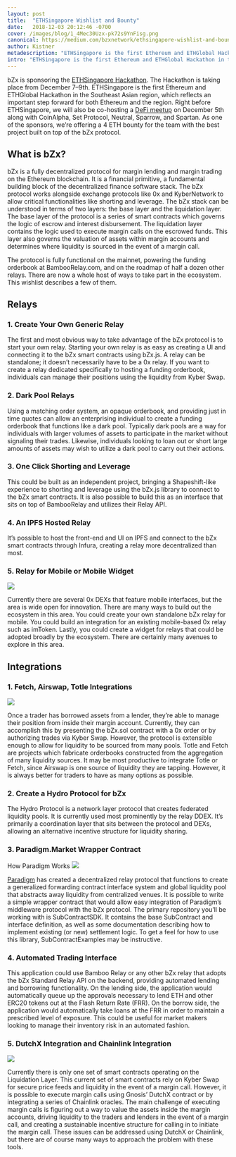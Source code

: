 ```yaml
---
layout: post
title:  "ETHSingapore Wishlist and Bounty"
date:   2018-12-03 20:12:46 -0700
cover: /images/blog/1_4Mec30Uzx-pk72s9YnFisg.png
canonical: https://medium.com/bzxnetwork/ethsingapore-wishlist-and-bounty-6d0b1b1d3ad2
author: Kistner
metadescription: "ETHSingapore is the first Ethereum and ETHGlobal Hackathon in the Southeast Asian region, which reflects an important step forward for both Ethereum and the region."
intro: "ETHSingapore is the first Ethereum and ETHGlobal Hackathon in the Southeast Asian region, which reflects an important step forward for both Ethereum and the region."
---
```

bZx is sponsoring the [ETHSingapore Hackathon](http://ethsingapore.co/). The Hackathon is taking place from December 7–9th. ETHSingapore is the first Ethereum and ETHGlobal Hackathon in the Southeast Asian region, which reflects an important step forward for both Ethereum and the region. Right before ETHSingapore, we will also be co-hosting a [DeFi meetup](https://t.co/JR5sW5Cgz2) on December 5th along with CoinAlpha, Set Protocol, Neutral, Sparrow, and Spartan. As one of the sponsors, we’re offering a 4 ETH bounty for the team with the best project built on top of the bZx protocol.

## What is bZx?

bZx is a fully decentralized protocol for margin lending and margin trading on the Ethereum blockchain. It is a financial primitive, a fundamental building block of the decentralized finance software stack. The bZx protocol works alongside exchange protocols like 0x and KyberNetwork to allow critical functionalities like shorting and leverage. The bZx stack can be understood in terms of two layers: the base layer and the liquidation layer. The base layer of the protocol is a series of smart contracts which governs the logic of escrow and interest disbursement. The liquidation layer contains the logic used to execute margin calls on the escrowed funds. This layer also governs the valuation of assets within margin accounts and determines where liquidity is sourced in the event of a margin call.

The protocol is fully functional on the mainnet, powering the funding orderbook at BambooRelay.com, and on the roadmap of half a dozen other relays. There are now a whole host of ways to take part in the ecosystem. This wishlist describes a few of them.

## Relays

### 1. Create Your Own Generic Relay
The first and most obvious way to take advantage of the bZx protocol is to start your own relay. Starting your own relay is as easy as creating a UI and connecting it to the bZx smart contracts using bZx.js. A relay can be standalone; it doesn’t necessarily have to be a 0x relay. If you want to create a relay dedicated specifically to hosting a funding orderbook, individuals can manage their positions using the liquidity from Kyber Swap.

### 2. Dark Pool Relays
Using a matching order system, an opaque orderbook, and providing just in time quotes can allow an enterprising individual to create a funding orderbook that functions like a dark pool. Typically dark pools are a way for individuals with larger volumes of assets to participate in the market without signaling their trades. Likewise, individuals looking to loan out or short large amounts of assets may wish to utilize a dark pool to carry out their actions.

### 3. One Click Shorting and Leverage

This could be built as an independent project, bringing a Shapeshift-like experience to shorting and leverage using the bZx.js library to connect to the bZx smart contracts. It is also possible to build this as an interface that sits on top of BambooRelay and utilizes their Relay API.

### 4. An IPFS Hosted Relay
It’s possible to host the front-end and UI on IPFS and connect to the bZx smart contracts through Infura, creating a relay more decentralized than most.

### 5. Relay for Mobile or Mobile Widget

![](/images/blog/0_dhefq6CuIlGFxqTF.png)

Currently there are several 0x DEXs that feature mobile interfaces, but the area is wide open for innovation. There are many ways to build out the ecosystem in this area. You could create your own standalone bZx relay for mobile. You could build an integration for an existing mobile-based 0x relay such as imToken. Lastly, you could create a widget for relays that could be adopted broadly by the ecosystem. There are certainly many avenues to explore in this area.

## Integrations

### 1. Fetch, Airswap, Totle Integrations

![](/images/blog/0_erIfkJ3NlEn3pITP.png)

Once a trader has borrowed assets from a lender, they’re able to manage their position from inside their margin account. Currently, they can accomplish this by presenting the bZx.sol contract with a 0x order or by authorizing trades via Kyber Swap. However, the protocol is extensible enough to allow for liquidity to be sourced from many pools. Totle and Fetch are projects which fabricate orderbooks constructed from the aggregation of many liquidity sources. It may be most productive to integrate Totle or Fetch, since Airswap is one source of liquidity they are tapping. However, it is always better for traders to have as many options as possible.

### 2. Create a Hydro Protocol for bZx

The Hydro Protocol is a network layer protocol that creates federated liquidity pools. It is currently used most prominently by the relay DDEX. It’s primarily a coordination layer that sits between the protocol and DEXs, allowing an alternative incentive structure for liquidity sharing.

### 3. Paradigm.Market Wrapper Contract

How Paradigm Works
![](/images/blog/0_LSKl4UNVgCNpoauA.png)

[Paradigm](http://paradigm.market/) has created a decentralized relay protocol that functions to create a generalized forwarding contract interface system and global liquidity pool that abstracts away liquidity from centralized venues. It is possible to write a simple wrapper contract that would allow easy integration of Paradigm’s middleware protocol with the bZx protocol. The primary repository you’ll be working with is SubContractSDK. It contains the base SubContract and interface definition, as well as some documentation describing how to implement existing (or new) settlement logic. To get a feel for how to use this library, SubContractExamples may be instructive.

### 4. Automated Trading Interface

This application could use Bamboo Relay or any other bZx relay that adopts the bZx Standard Relay API on the backend, providing automated lending and borrowing functionality. On the lending side, the application would automatically queue up the approvals necessary to lend ETH and other ERC20 tokens out at the Flash Return Rate (FRR). On the borrow side, the application would automatically take loans at the FRR in order to maintain a prescribed level of exposure. This could be useful for market makers looking to manage their inventory risk in an automated fashion.

### 5. DutchX Integration and Chainlink Integration

![](/images/blog/0_BeQe8zJFkZ5S_cd1.png)

Currently there is only one set of smart contracts operating on the Liquidation Layer. This current set of smart contracts rely on Kyber Swap for secure price feeds and liquidity in the event of a margin call. However, it is possible to execute margin calls using Gnosis’ DutchX contract or by integrating a series of Chainlink oracles. The main challenge of executing margin calls is figuring out a way to value the assets inside the margin accounts, driving liquidity to the traders and lenders in the event of a margin call, and creating a sustainable incentive structure for calling in to initiate the margin call. These issues can be addressed using DutchX or Chainlink, but there are of course many ways to approach the problem with these tools.
